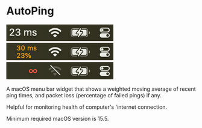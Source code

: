 # AutoPing

[![states](states.png)](https://github.com/alexkhesin/AutoPing/releases)

A macOS menu bar widget that shows a weighted moving average of recent ping times, and packet loss (percentage of failed pings) if any.

Helpful for monitoring health of computer's 'internet connection.

Minimum required macOS version is 15.5.
